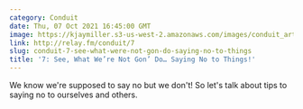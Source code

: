 ```yaml
---
category: Conduit
date: Thu, 07 Oct 2021 16:45:00 GMT
image: https://kjaymiller.s3-us-west-2.amazonaws.com/images/conduit_artwork.png
link: http://relay.fm/conduit/7
slug: conduit-7-see-what-were-not-gon-do-saying-no-to-things
title: '7: See, What We’re Not Gon’ Do… Saying No to Things!'
---
```


We know we're supposed to say no but we don't! So let's talk about tips to saying no to ourselves and others.